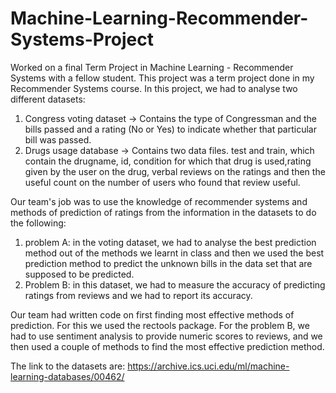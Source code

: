 # Machine-Learning-Recommender-Systems-Project
Worked on a final Term Project in Machine Learning - Recommender Systems with a fellow student.
This project was a term project done in my Recommender Systems course. In this project, we had to analyse two different datasets: 
1) Congress voting dataset -> Contains the type of Congressman and the bills passed and a rating (No or Yes) to indicate whether that particular bill was passed.
2) Drugs usage database -> Contains two data files. test and train, which contain the drugname, id, condition for which that drug is used,rating given by the user on the drug, verbal reviews on the ratings and then the useful count on the number of users who found that review useful.

Our team's job was to use the knowledge of recommender systems and methods of prediction of ratings from the information in the datasets to do the following:

1) problem A: in the voting dataset, we had to analyse the best prediction method out of the methods we learnt in class and then we used the best prediction method to predict the unknown bills in the data set that are supposed to be predicted.
2) Problem B: in this dataset, we had to measure the accuracy of predicting ratings from reviews and we had to report its accuracy.


Our team had written code on first finding most effective methods of prediction. For this we used the rectools package.
For the problem B, we had to use sentiment analysis to provide numeric scores to reviews, and we then used a couple of methods to find the most effective prediction method.

The link to the datasets are: https://archive.ics.uci.edu/ml/machine-learning-databases/00462/

